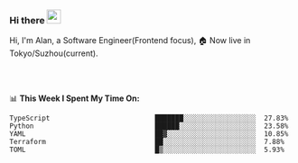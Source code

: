 ### Hi there <img src="https://media.giphy.com/media/hvRJCLFzcasrR4ia7z/giphy.gif" width="25px">

<!-- ![visitors](https://visitor-badge.glitch.me/badge?page_id=dislfyer.dislfyer) -->

Hi, I'm Alan, a Software Engineer(Frontend focus), 🏠 Now live in Tokyo/Suzhou(current).

<br/>
<br/>

📊 **This Week I Spent My Time On:**


<!--START_SECTION:waka-->

```text
TypeScript                          ███████░░░░░░░░░░░░░░░░░░  27.83%
Python                              ██████░░░░░░░░░░░░░░░░░░░  23.58%
YAML                                ██▓░░░░░░░░░░░░░░░░░░░░░░  10.85%
Terraform                           ██░░░░░░░░░░░░░░░░░░░░░░░  7.88%
TOML                                █▒░░░░░░░░░░░░░░░░░░░░░░░  5.93%
```

<!--END_SECTION:waka-->

<!--
**About Me:**
 -->
